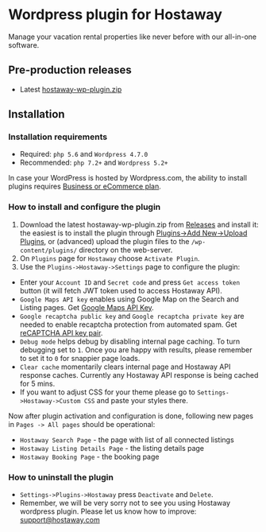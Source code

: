 # Wordpress plugin for Hostaway
Manage your vacation rental properties like never before with our all-in-one software.

## Pre-production releases
 * Latest [hostaway-wp-plugin.zip](https://github.com/Hostaway/wordpress-plugin/releases/download/v1.0-beta-20190911114528-b28c1ee/hostaway-wp-plugin-20190911114528-b28c1ee.zip)
 
## Installation

### Installation requirements
 - Required: `php 5.6` and `Wordpress 4.7.0`
 - Recommended: `php 7.2+` and `Wordpress 5.2+`

In case your WordPress is hosted by Wordpress.com, the ability to install plugins requires 
[Business or eCommerce plan](https://en.support.wordpress.com/plan-features/). 

### How to install and configure the plugin
1. Download the latest hostaway-wp-plugin.zip from [Releases](#pre-production-releases) 
 and install it: the easiest is to install the plugin through 
[Plugins->Add New->Upload Plugins](https://en.support.wordpress.com/plugins/adding-plugins/#install-plugins-via-a-zip-file), 
or (advanced) upload the plugin files to the `/wp-content/plugins/` directory on the web-server. 
2. On `Plugins` page for `Hostaway` choose `Activate Plugin`. 
3. Use the `Plugins->Hostaway->Settings` page to configure the plugin:
  - Enter your `Account ID` and `Secret code` and press `Get access token` button (it will fetch JWT token used to access Hostaway API).
  - `Google Maps API key` enables using Google Map on the Search and Listing pages.  Get [Google Maps API Key](https://developers.google.com/maps/documentation/javascript/get-api-key).
  - `Google recaptcha public key` and `Google recaptcha private key` are needed to enable recaptcha protection from automated spam. Get [reCAPTCHA API key pair](https://developers.google.com/recaptcha/intro).
  - `Debug mode` helps debug by disabling internal page caching. To turn debugging set to `1`. Once you are happy with results, please remember to set it to `0` for snappier page loads.
  - `Clear cache` momentarily clears internal page and Hostaway API response caches. Currently any Hostaway API response is being cached for 5 mins.
  - If you want to adjust CSS for your theme please go to `Settings->Hostaway->Custom CSS` and paste your styles there.

Now after plugin activation and configuration is done, following new pages in `Pages -> All pages` should be operational:
 - `Hostaway Search Page` - the page with list of all connected listings
 - `Hostaway Listing Details Page` - the listing details page
 - `Hostaway Booking Page` - the booking page
 
 ### How to uninstall the plugin
  - `Settings->Plugins->Hostaway` press `Deactivate` and `Delete`. 
  - Remember, we will be very sorry not to see you using Hostaway wordpress plugin. Please let us know how to improve: 
  [support@hostaway.com](mailto:product@hostaway.com?subject=wordpress%20feedback)
 